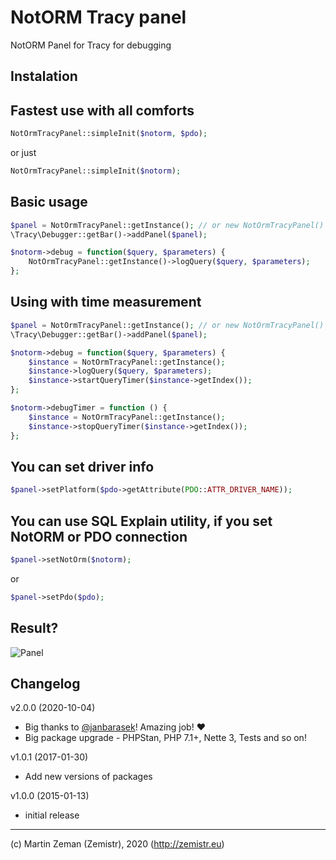 NotORM Tracy panel
==================

NotORM Panel for Tracy for debugging

Instalation
-----------

## Fastest use with all comforts

```php
NotOrmTracyPanel::simpleInit($notorm, $pdo);
```

or just

```php
NotOrmTracyPanel::simpleInit($notorm);
```

## Basic usage

```php
$panel = NotOrmTracyPanel::getInstance(); // or new NotOrmTracyPanel()
\Tracy\Debugger::getBar()->addPanel($panel);

$notorm->debug = function($query, $parameters) {
    NotOrmTracyPanel::getInstance()->logQuery($query, $parameters);
};
```
	
## Using with time measurement

```php
$panel = NotOrmTracyPanel::getInstance(); // or new NotOrmTracyPanel()
\Tracy\Debugger::getBar()->addPanel($panel);

$notorm->debug = function($query, $parameters) {
    $instance = NotOrmTracyPanel::getInstance();
    $instance->logQuery($query, $parameters);
    $instance->startQueryTimer($instance->getIndex());
};

$notorm->debugTimer = function () {
    $instance = NotOrmTracyPanel::getInstance();
    $instance->stopQueryTimer($instance->getIndex());
};
```
	
## You can set driver info

```php
$panel->setPlatform($pdo->getAttribute(PDO::ATTR_DRIVER_NAME));
```
	
## You can use SQL Explain utility, if you set NotORM or PDO connection

```php
$panel->setNotOrm($notorm);
```
	
or

```php
$panel->setPdo($pdo);
```

Result?
-------

![Panel](http://zemistr.github.io/notorm-tracy-panel/images/preview.png)


Changelog
---------
v2.0.0 (2020-10-04)
- Big thanks to [@janbarasek](https://github.com/janbarasek)! Amazing job! :heart:
- Big package upgrade - PHPStan, PHP 7.1+, Nette 3, Tests and so on!

v1.0.1 (2017-01-30)
- Add new versions of packages

v1.0.0 (2015-01-13)
- initial release
-----

(c) Martin Zeman (Zemistr), 2020 (http://zemistr.eu)
